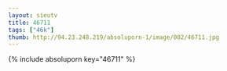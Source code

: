 ```yaml
--- 
layout: sieutv
title: 46711
tags: ["46k"]
thumb: http://94.23.248.219/absoluporn-1/image/002/46711.jpg
---
```

{% include absoluporn key="46711" %} 
